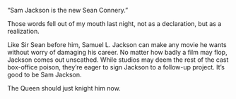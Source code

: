 “Sam Jackson is the new Sean Connery.”

Those words fell out of my mouth last night, not as a declaration, but as a realization.

Like Sir Sean before him, Samuel L. Jackson can make any movie he wants without worry of damaging his career.  No matter how badly a film may flop, Jackson comes out unscathed.  While studios may deem the rest of the cast box-office poison, they’re eager to sign Jackson to a follow-up project. It’s good to be Sam Jackson.

The Queen should just knight him now.
